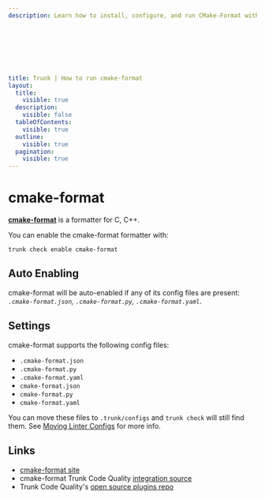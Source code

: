 ```yaml
---
description: Learn how to install, configure, and run CMake-Format with Trunk Check to ensure consistent formatting and best practices for your CMake scripts.








title: Trunk | How to run cmake-format
layout:
  title:
    visible: true
  description:
    visible: false
  tableOfContents:
    visible: true
  outline:
    visible: true
  pagination:
    visible: true
---
```


# cmake-format

[**cmake-format**](https://github.com/cheshirekow/cmake_format) is a formatter for C, C++.

You can enable the cmake-format formatter with:

```shell
trunk check enable cmake-format
```

## Auto Enabling

cmake-format will be auto-enabled if any of its config files are present: *`.cmake-format.json`, `.cmake-format.py`, `.cmake-format.yaml`*.

## Settings

cmake-format supports the following config files:
* `.cmake-format.json`
* `.cmake-format.py`
* `.cmake-format.yaml`
* `cmake-format.json`
* `cmake-format.py`
* `cmake-format.yaml`

You can move these files to `.trunk/configs` and `trunk check` will still find them. See [Moving Linter Configs](..#moving-linter-configs) for more info.




## Links

- [cmake-format site](https://github.com/cheshirekow/cmake_format)
- cmake-format Trunk Code Quality [integration source](https://github.com/trunk-io/plugins/tree/main/linters/cmake-format)
- Trunk Code Quality's [open source plugins repo](https://github.com/trunk-io/plugins/tree/main)
